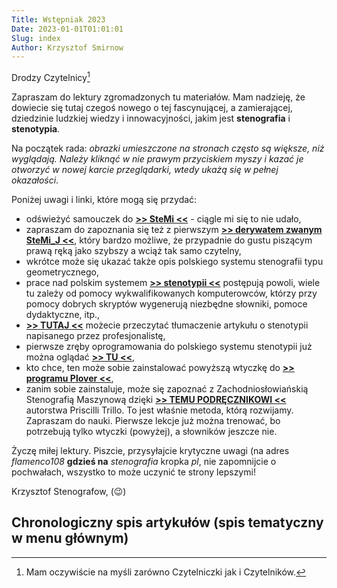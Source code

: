 ```yaml
---
Title: Wstępniak 2023
Date: 2023-01-01T01:01:01
Slug: index
Author: Krzysztof Smirnow
---
```


Drodzy Czytelnicy[^1]

[^1]: Mam oczywiście na myśli zarówno Czytelniczki jak i Czytelników.

Zapraszam do lektury zgromadzonych tu materiałów. Mam nadzieję, że dowiecie się tutaj
czegoś nowego o tej fascynującej, a zamierającej, dziedzinie ludzkiej wiedzy i innowacyjności,
jakim jest **stenografia** i **stenotypia**.

Na początek rada: *obrazki umieszczone na stronach często są większe, niż wyglądają. Należy kliknąć w nie prawym przyciskiem myszy i kazać je otworzyć w nowej karcie przeglądarki, wtedy ukażą się w pełnej okazałości*.

Poniżej uwagi i linki, które mogą się przydać:
- odświeżyć samouczek do [**>> SteMi <<**](../../blog/2013-02-28_kurs-stemi-lekcja-01/) - ciągle mi się to nie udało,
- zapraszam do zapoznania się też z pierwszym [**>> derywatem zwanym SteMi_J <<**](blog/2022-11-20-stenografia_stemi_j/), który bardzo możliwe, że przypadnie do gustu piszącym prawą ręką jako szybszy a wciąż tak samo czytelny,
- wkrótce może się ukazać także opis polskiego systemu stenografii typu geometrycznego,
- prace nad polskim systemem [**>> stenotypii <<**](https://www.stenografia.pl/blog/2021-07-08_stenotypia-przypomnienie-filozofii/) postępują powoli, wiele tu zależy od pomocy wykwalifikowanych komputerowców, którzy przy pomocy dobrych skryptów wygenerują niezbędne słowniki, pomoce dydaktyczne, itp.,
- [**>> TUTAJ <<**](blog/2010-12-04_wprowadzenie-do-stenografii-maszynowej/) możecie przeczytać tłumaczenie artykułu o stenotypii napisanego przez profesjonalistę,
- pierwsze zręby oprogramowania do polskiego systemu stenotypii już można oglądać [**>> TU <<**](https://github.com/flamenco108/plover_polish_slowik), 
- kto chce, ten może sobie zainstalować powyższą wtyczkę do [**>> programu Plover <<**](https://www.openstenoproject.org/plover/),
- zanim sobie zainstaluje, może się zapoznać z Zachodniosłowiańskią Stenografią Maszynową dzięki [**>> TEMU PODRĘCZNIKOWI <<**](https://github.com/Plover-Trillo/WestSlavicStenography/releases) autorstwa Priscilli Trillo. To jest właśnie metoda, którą rozwijamy. Zapraszam do nauki. Pierwsze lekcje już można trenować, bo potrzebują tylko wtyczki (powyżej), a słowników jeszcze nie.



<!--
---
Title: Wstępniak 2021
Date: 2021-05-15T23:59:00
Slug: index
Author: Krzysztof Smirnow
---

Drodzy Czytelnicy.

Mineło już ponad 10 lat od inauguracji tej strony. Zawarłem na niej efekt miesięcy (i lat) poszukiwań i zbieractwa materiałów na temat fascynującej dziedziny, jaką jest sztuka szybkiego pisania, notowania, przetwarzania informacji. 

Wiele materiałów znalazłem w językach kompletnie dla mnie obcych, a algorytmy tłumaczące jeszcze wówczas nie działały tak świetnie jak dziś. Strona ta zawiera zatem tylko ułamek wiedzy, którą chciałbym się z Wami podzielić. Jest to materiał cokolwiek surowy, z pewnością domagający się kolejnej redakcji i dopasowania do współczesnych wymogów. Mam nadzieję, że w kolejnych miesiącach i latach zdołam opracować kolejne dziedziny:
- w pierwszej kolejności odświeżyć samouczek do SteMi - współczesnego systemu stenografii odręcznej, nakierowanego przede wszystkim na wsparcie podczas notowania wykładów i lekcji, bo to głównie uczniów i studentów najbardziej bolą ręce i to oni właśnie najczęściej myślą z rozpaczą, dlaczegóż to język polski wymaga aż tak wielu liter, żeby zapisać tak krótkie treści.
- dalej dokończyć pracę nad pierwszym polskim systemem stenografii maszynowej (stenotypia), co może współczesnym użytkownikom klawiatury przyda się bardziej - w oparciu o rozwijające się od 10 lat otwarte oprogramowanie [OpenStenoProject](http://www.openstenoproject.org/). Wiele już zostało zrobione, ale jeszcze więcej przede mną (a może nami?).

-->





<!-- 
# Wstęp 2017
Date: 2017-05-03T23:59:00

Drodzy Czytelnicy.

Strona nie była dostępna przez ponad dwa lata, a to z takiej przyczyny, że
stała się wektorem ataku dla internetowych wandali i administrator serwera 
był zmuszony ją zamknąć. Tyle czasu zajęło mi zebranie się w kupę, dokonanie 
odpowiedniego wyboru technologii, w jakiej mam udostępnić jej nową, bezpieczną 
przed łobuzami wersję, wreszcie przepisanie wszystkich materiałów. A było ich 
niemało. Jeszcze trochę pracy mnie czeka...

# Wstęp 2010
Date: 2010-02-09T23:59:00

Ogrom materiału zdobytego po miesiącach poszukiwań i badań wymaga dużo
pracy, aby go przedstawić w formie atrakcyjnej i zdatnej do czytania z
ekranu. Większość informacji dostępna jest w obcych językach, a nie
wszystkie są mi znane, tłumaczenie jest żmudne i czasochłonne. W związku
z tym otwieram stronę niepełną, niekompletną, acz zawierającą, moim
zdaniem, interesujące artykuły. Stopniowo będę udostępniał kolejne.

W zasobach strony znajdziecie [zarys historii stenografii]({filename}Historia.md),
podręczniki do różnych polskich systemów, których nie chroni już prawo
autorskie, lub - zapomnianych. W miarę postępów prac i zależnie od
otrzymanej pomocy, do której i Was zachęcam, zamierzam także opublikować
współczesne podręczniki do najbardziej aktualnych polskich systemów
stenograficznych. Zamierzam także opublikować coś w rodzaju ogólnej
teorii stenografii, w tym rozdział poświęcony ściśle polskim
zagadnieniom.

Zapraszam także na [Blog stenograficzny](http://blog.stenografia.pl),
na którym w miarę możliwości regularnie, będę publikował, co mi w ręce
wpadnie. Odpaliłem [grupę dyskusyjną-forum stenograficzne](http://groups.google.com/group/stenografia_pl),
jeżeli znajdą się tematy do dyskusji, to najlepiej w tym miejscu, żeby
łatwo to było wyszukać. Od lat nikt tam nie zagląda, ale jakby kto chciał, to czeka w gotowości.

Wreszcie chcę Was zaprosić do wspólnego przedsięwzięcia, jakim jest
opracowanie Nowego Polskiego Systemu Stenograficznego, odpowiedniego dla
naszych czasów, prostego do nauki, nakierowanego przede wszystkim na
wsparcie podczas notowania wykładów i lekcji, bo to głównie uczniów i
studentów najbardziej bolą ręce i to oni właśnie najczęściej myślą z
rozpaczą, dlaczegóż to język polski wymaga aż tak wielu liter, żeby
zapisać tak krótkie treści.

-->

Życzę miłej lektury. Piszcie, przysyłajcie krytyczne uwagi (na adres *flamenco108* **gdzieś na** *stenografia* kropka *pl*, nie
zapomnijcie o pochwałach, wszystko to może uczynić te strony lepszymi!

Krzysztof Stenografow, (😉)

## Chronologiczny spis artykułów (spis tematyczny w menu głównym)


